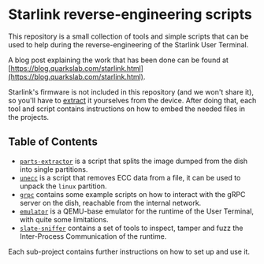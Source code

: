 # Starlink reverse-engineering scripts

This repository is a small collection of tools and simple scripts that can be used to help during the reverse-engineering of the Starlink User Terminal.

A blog post explaining the work that has been done can be found at [https://blog.quarkslab.com/starlink.html](https://blog.quarkslab.com/starlink.html).

Starlink's firmware is not included in this repository (and we won't share it), so you'll have to [extract](https://www.esat.kuleuven.be/cosic/blog/dumping-and-extracting-the-spacex-starlink-user-terminal-firmware/) it yourselves from the device.
After doing that, each tool and script contains instructions on how to embed the needed files in the projects.

## Table of Contents

- [`parts-extractor`](./parts-extractor/) is a script that splits the image dumped from the dish into single partitions.
- [`unecc`](./unecc/) is a script that removes ECC data from a file, it can be used to unpack the `linux` partition.
- [`grpc`](./grpc/) contains some example scripts on how to interact with the gRPC server on the dish, reachable from the internal network.
- [`emulator`](./emulator/) is a QEMU-base emulator for the runtime of the User Terminal, with quite some limitations.
- [`slate-sniffer`](./slate-sniffer/) contains a set of tools to inspect, tamper and fuzz the Inter-Process Communication of the runtime.

Each sub-project contains further instructions on how to set up and use it.